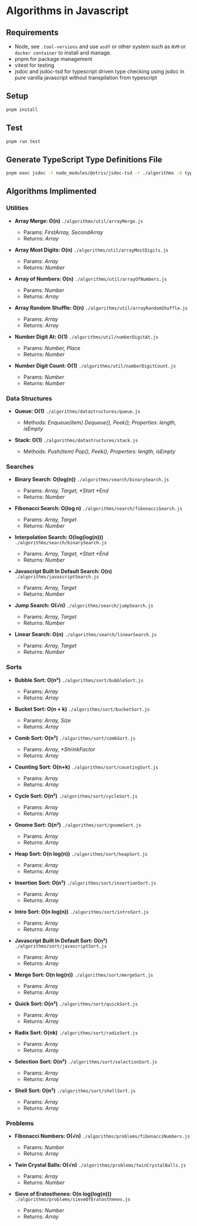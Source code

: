 # Algorithms in Javascript

## Requirements
* Node, see `.tool-versions` and use `asdf` or other system such as `NVM` or `docker container` to install and manage.
* pnpm for package management
* vitest for testing
* jsdoc and jsdoc-tsd for typescript driven type checking using jsdoc in pure vanilla javascript without transpilation from typescript

## Setup
```zsh
pnpm install
```

## Test
```zsh
pnpm run test
```

## Generate TypeScript Type Definitions File
```zsh
pnpm exec jsdoc -t node_modules/@otris/jsdoc-tsd -r ./algorithms -d types.d.ts
```

## Algorithms Implimented

### Utilities

* **Array Merge: O(n)** `./algorithms/util/arrayMerge.js`
	
	- Params: _FirstArray, SecondArray_
	- Returns: _Array_

* **Array Most Digits: O(n)** `./algorithms/util/arrayMostDigits.js`
	
	- Params: _Array_
	- Returns: _Number_

* **Array of Numbers: O(n)** `./algorithms/util/arrayOfNumbers.js`
	
	- Params: _Number_
	- Returns: _Array_

* **Array Random Shuffle: O(n)** `./algorithms/util/arrayRandomShuffle.js`
	
	- Params: _Array_
	- Returns: _Array_

* **Number Digit At: O(1)** `./algorithms/util/numberDigitAt.js`
	
	- Params: _Number, Place_
	- Returns: _Number_

* **Number Digit Count: O(1)** `./algorithms/util/numberDigitCount.js`
	
	- Params: _Number_
	- Returns: _Number_

### Data Structures

* **Queue: O(1)** `./algorithms/datastructures/queue.js`
	
	- Methods: _Enqueue(item) Dequeue(), Peek(); Properties: length, isEmpty_

* **Stack: O(1)** `./algorithms/datastructures/stack.js`
	
	- Methods: _Push(item) Pop(), Peek(); Properties: length, isEmpty_

### Searches

* **Binary Search: O(log(n))** `./algorithms/search/binarySearch.js`
	
	- Params: _Array, Target, *Start *End_
	- Returns: _Number_

* **Fibonacci Search: O(log n)** `./algorithms/search/fibonacciSearch.js`
	
	- Params: _Array, Target_
	- Returns: _Number_

* **Interpolation Search: O(log(log(n)))** `./algorithms/search/binarySearch.js`
	
	- Params: _Array, Target, *Start *End_
	- Returns: _Number_

* **Javascript Built In Default Search: O(n)** `./algorithms/javascriptSearch.js`
	
	- Params: _Array, Target_
	- Returns: _Number_

* **Jump Search: O(√n)** `./algorithms/search/jumpSearch.js`
	
	- Params: _Array, Target_
	- Returns: _Number_

* **Linear Search: O(n)** `./algorithms/search/linearSearch.js`
	
	- Params: _Array, Target_
	- Returns: _Number_

### Sorts

* **Bubble Sort: O(n²)** `./algorithms/sort/bubbleSort.js`
	
	- Params: _Array_
	- Returns: _Array_

* **Bucket Sort: O(n + k)** `./algorithms/sort/bucketSort.js`
	
	- Params: _Array, Size_
	- Returns: _Array_

* **Comb Sort: O(n²)** `./algorithms/sort/combSort.js`
	
	- Params: _Array, *ShrinkFactor_
	- Returns: _Array_

* **Counting Sort: O(n+k)** `./algorithms/sort/countingSort.js`
	
	- Params: _Array_
	- Returns: _Array_

* **Cycle Sort: O(n²)** `./algorithms/sort/cycleSort.js`
	
	- Params: _Array_
	- Returns: _Array_

* **Gnome Sort: O(n²)** `./algorithms/sort/gnomeSort.js`
	
	- Params: _Array_
	- Returns: _Array_

* **Heap Sort: O(n log(n))** `./algorithms/sort/heapSort.js`
	
	- Params: _Array_
	- Returns: _Array_

* **Insertion Sort: O(n²)** `./algorithms/sort/insertionSort.js`
	
	- Params: _Array_
	- Returns: _Array_

* **Intro Sort: O(n log(n))** `./algorithms/sort/introSort.js`
	
	- Params: _Array_
	- Returns: _Array_

* **Javascript Built In Default Sort: O(n²)** `./algorithms/sort/javascriptSort.js`
	
	- Params: _Array_
	- Returns: _Array_

* **Merge Sort: O(n log(n))** `./algorithms/sort/mergeSort.js`
	
	- Params: _Array_
	- Returns: _Array_

* **Quick Sort: O(n²)** `./algorithms/sort/quickSort.js`
	
	- Params: _Array_
	- Returns: _Array_

* **Radix Sort: O(nk)** `./algorithms/sort/radixSort.js`
	
	- Params: _Array_
	- Returns: _Array_

* **Selection Sort: O(n²)** `./algorithms/sort/selectionSort.js`
	
	- Params: _Array_
	- Returns: _Array_

* **Shell Sort: O(n²)** `./algorithms/sort/shellSort.js`
	
	- Params: _Array_
	- Returns: _Array_

### Problems

* **Fibonacci Numbers: O(√n)** `./algorithms/problems/fibonacciNumbers.js`
	
	- Params: _Number_
	- Returns: _Array_

* **Twin Crystal Balls: O(√n)** `./algorithms/problems/twinCrystalBalls.js`
	
	- Params: _Array_
	- Returns: _Number_

* **Sieve of Eratosthenes: O(n log(log(n)))** `./algorithms/problems/sieveOfEratosthenes.js`
	
	- Params: _Number_
	- Returns: _Array_